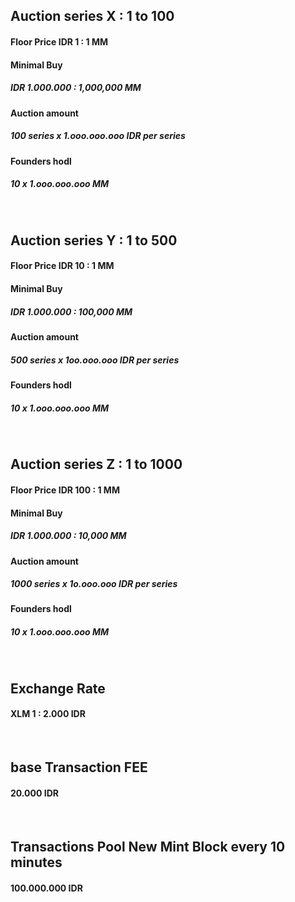 ##    Auction series X :  1 to 100
####  Floor Price IDR 1 : 1 MM
####  Minimal Buy 
##### IDR 1.000.000 : 1,000,000 MM
####  Auction amount 
##### 100 series x 1.ooo.ooo.ooo IDR per series
####  Founders hodl 
##### 10 x 1.ooo.ooo.ooo MM


<br />


##    Auction series Y :  1 to 500
####  Floor Price IDR 10 : 1 MM
####  Minimal Buy 
##### IDR 1.000.000 : 100,000 MM
####  Auction amount 
##### 500 series x 1oo.ooo.ooo IDR per series
####  Founders hodl 
##### 10 x 1.ooo.ooo.ooo MM


<br />


##    Auction series Z :  1 to 1000
####  Floor Price IDR 100 : 1 MM
####  Minimal Buy 
##### IDR 1.000.000 : 10,000 MM
####  Auction amount 
##### 1000 series x 1o.ooo.ooo IDR per series
####  Founders hodl 
##### 10 x 1.ooo.ooo.ooo MM


<br />


##    Exchange Rate
####  XLM 1 : 2.000 IDR


<br />


##    base Transaction FEE
####  20.000 IDR


<br />


##    Transactions Pool New Mint Block every 10 minutes
####  100.000.000 IDR

